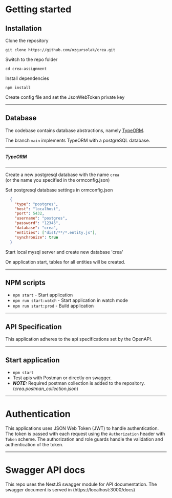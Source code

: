 # Getting started

## Installation

Clone the repository

    git clone https://github.com/ozgursolak/crea.git

Switch to the repo folder

    cd crea-assignment
    
Install dependencies
    
    npm install

Create config file and set the JsonWebToken private key

    
    
----------

## Database

The codebase contains database abstractions, namely [TypeORM](http://typeorm.io/). 
    
The branch `main` implements TypeORM with a postgreSQL database.

----------

##### TypeORM

----------

Create a new postgresql database with the name `crea`\
(or the name you specified in the ormconfig.json)
    
Set postgresql database settings in ormconfig.json
```json
  {
    "type": "postgres",
    "host": "localhost",
    "port": 5432,
    "username": "postgres",
    "password": "12345",
    "database": "crea",
    "entities": ["dist/**/*.entity.js"],
    "synchronize": true
  }
```
    
Start local mysql server and create new database 'crea'

On application start, tables for all entities will be created.

----------

## NPM scripts

- `npm start` - Start application
- `npm run start:watch` - Start application in watch mode
- `npm run start:prod` - Build application

----------

## API Specification

This application adheres to the api specifications set by the OpenAPI. 

----------

## Start application

- `npm start`
- Test apis with Postman  or directly on swagger.
- **_NOTE:_** Required postman collection is added to the repository. (<em>crea.postman_collection.json</em>)
 
----------

# Authentication
 
This applications uses JSON Web Token (JWT) to handle authentication. The token is passed with each request using the `Authorization` header with `Token` scheme. The authorization and role guards handle the validation and authentication of the token.

----------
 
# Swagger API docs

This repo uses the NestJS swagger module for API documentation. 
The swagger document is served in (https://localhost:3000/docs)
